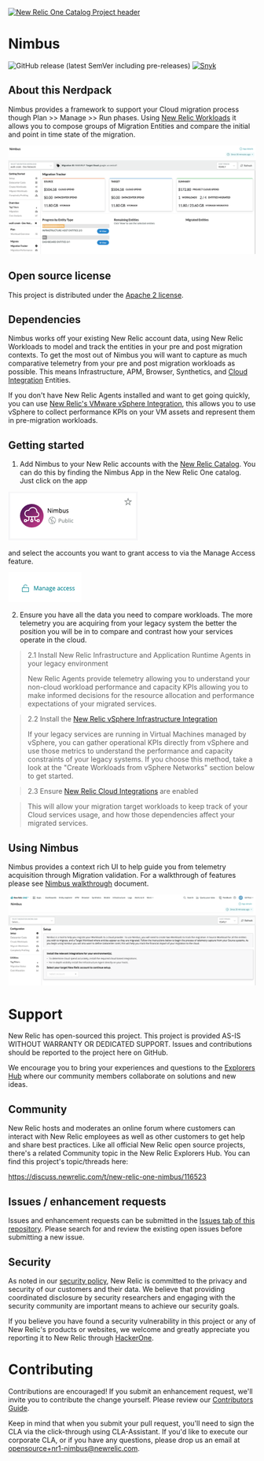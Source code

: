 [![New Relic One Catalog Project header](https://github.com/newrelic/open-source-office/raw/master/examples/categories/images/New_Relic_One_Catalog_Project.png)](https://github.com/newrelic/open-source-office/blob//examples/categories/index.md#nr1-catalog)

# Nimbus

![GitHub release (latest SemVer including pre-releases)](https://img.shields.io/github/v/release/newrelic/nr1-nimbus?include_prereleases&sort=semver) [![Snyk](https://snyk.io/test/github/newrelic/nr1-nimbus/badge.svg)](https://snyk.io/test/github/newrelic/nr1-nimbus)

## About this Nerdpack

Nimbus provides a framework to support your Cloud migration process though Plan >> Manage >> Run phases. Using [New Relic Workloads](https://docs.newrelic.com/docs/new-relic-one/use-new-relic-one/workloads/workloads-isolate-resolve-incidents-faster) it allows you to compose groups of Migration Entities and compare the initial and point in time state of the migration. 

![Screenshot #1](screenshots/demo-nimbus-migration-tracker.png)

## Open source license

This project is distributed under the [Apache 2 license](LICENSE).

## Dependencies

Nimbus works off your existing New Relic account data, using New Relic Workloads to model and track the entities in your pre and post migration contexts. To get the most out of Nimbus you will want to capture as much comparative telemetry from your pre and post migration workloads as possible. This means Infrastructure, APM, Browser, Synthetics, and [Cloud Integration](https://docs.newrelic.com/docs/integrations/infrastructure-integrations/cloud-integrations) Entities. 

If you don't have New Relic Agents installed and want to get going quickly, you can use [New Relic's VMware vSphere Integration](https://docs.newrelic.com/docs/integrations/host-integrations/host-integrations-list/vmware-vsphere-monitoring-integration), this allows you to use vSphere to collect performance KPIs on your VM assets and represent them in pre-migration workloads.   


## Getting started

1. Add Nimbus to your New Relic accounts with the [New Relic Catalog](http://newrelic.com). You can do this by finding the Nimbus App in the New Relic One catalog. Just click on the app


![Screenshot #2](screenshots/nimbus_launcher.png)


and select the accounts you want to grant access to via the Manage Access feature.


![Screenshot #3](screenshots/manage-access.png)


2. Ensure you have all the data you need to compare workloads. The more telemetry you are acquiring from your legacy system the better the position you will be in to compare and contrast how your services operate in the cloud. 

> 2.1 Install New Relic Infrastructure and Application Runtime Agents in your legacy environment
> 
> New Relic Agents provide telemetry allowing you to understand your non-cloud workload performance and capacity KPIs allowing you to make informed decisions for the resource allocation and performance expectations of your migrated services.   

> 2.2 Install the [New Relic vSphere Infrastructure Integration](https://docs.newrelic.com/docs/integrations/host-integrations/host-integrations-list/vmware-vsphere-monitoring-integration)  
> 
> If your legacy services are running in Virtual Machines managed by vSphere, you can gather operational KPIs directly from vSphere and use those metrics to understand the performance and capacity constraints of your legacy systems. If you choose this method, take a look at the "Create Workloads from vSphere Networks" section below to get started.  

> 2.3 Ensure [New Relic Cloud Integrations](https://docs.newrelic.com/docs/integrations/infrastructure-integrations/cloud-integrations) are enabled

> This will allow your migration target workloads to keep track of your Cloud services usage, and how those dependencies affect your migrated services.  


## Using Nimbus

Nimbus provides a context rich UI to help guide you from telemetry acquisition through Migration validation. For a walkthrough of features please see [Nimbus walkthrough](catalog/documentation.md) document. 

![Screenshot #4](screenshots/nimbus-load.png)


# Support

New Relic has open-sourced this project. This project is provided AS-IS WITHOUT WARRANTY OR DEDICATED SUPPORT. Issues and contributions should be reported to the project here on GitHub.

We encourage you to bring your experiences and questions to the [Explorers Hub](https://discuss.newrelic.com) where our community members collaborate on solutions and new ideas.

## Community

New Relic hosts and moderates an online forum where customers can interact with New Relic employees as well as other customers to get help and share best practices. Like all official New Relic open source projects, there's a related Community topic in the New Relic Explorers Hub. You can find this project's topic/threads here:

https://discuss.newrelic.com/t/new-relic-one-nimbus/116523

## Issues / enhancement requests

Issues and enhancement requests can be submitted in the [Issues tab of this repository](../../issues). Please search for and review the existing open issues before submitting a new issue.

## Security

As noted in our [security policy](https://github.com/newrelic/nr1-nimbus/security/policy), New Relic is committed to the privacy and security of our customers and their data. We believe that providing coordinated disclosure by security researchers and engaging with the security community are important means to achieve our security goals.

If you believe you have found a security vulnerability in this project or any of New Relic's products or websites, we welcome and greatly appreciate you reporting it to New Relic through [HackerOne](https://hackerone.com/newrelic).

# Contributing

Contributions are encouraged! If you submit an enhancement request, we'll invite you to contribute the change yourself. Please review our [Contributors Guide](CONTRIBUTING.md).

Keep in mind that when you submit your pull request, you'll need to sign the CLA via the click-through using CLA-Assistant. If you'd like to execute our corporate CLA, or if you have any questions, please drop us an email at opensource+nr1-nimbus@newrelic.com.

